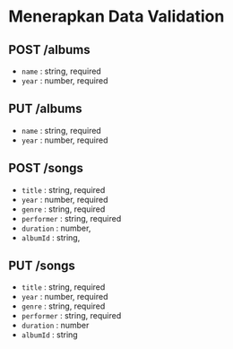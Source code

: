 # Menerapkan Data Validation

## POST /albums
- `name` : string, required
- `year` : number, required

## PUT /albums
- `name` : string, required
- `year` : number, required

## POST /songs
- `title` : string, required
- `year` : number, required
- `genre` : string, required
- `performer` : string, required
- `duration` : number,
- `albumId` : string,

## PUT /songs

- `title` : string, required
- `year` : number, required
- `genre` : string, required
- `performer` : string, required
- `duration` : number
- `albumId` : string